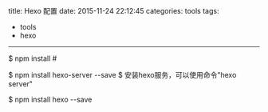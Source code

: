 title: Hexo 配置
date: 2015-11-24 22:12:45
categories: tools
tags:
  - tools
  - hexo
---

$ npm install   	#

$ npm install hexo-server --save  $ 安装hexo服务，可以使用命令"hexo server"

$ npm install hexo --save